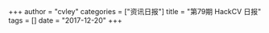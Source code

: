 +++
author = "cvley"
categories = ["资讯日报"]
title = "第79期 HackCV 日报"
tags = []
date = "2017-12-20"
+++

